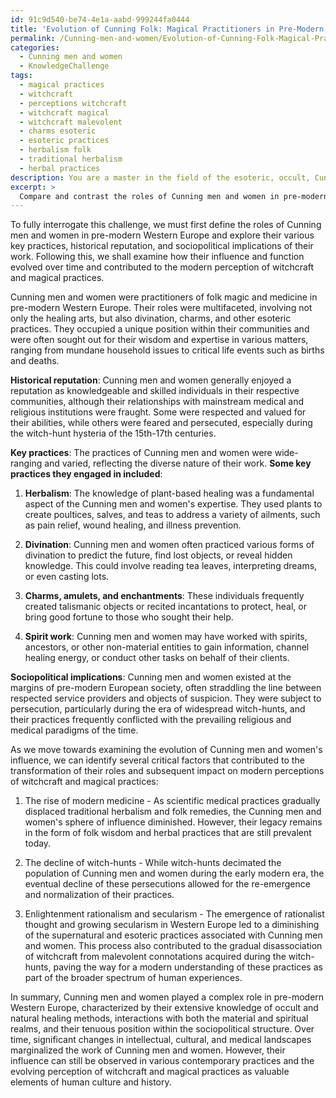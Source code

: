 ```yaml
---
id: 91c9d540-be74-4e1a-aabd-999244fa0444
title: 'Evolution of Cunning Folk: Magical Practitioners in Pre-Modern Europe'
permalink: /Cunning-men-and-women/Evolution-of-Cunning-Folk-Magical-Practitioners-in-Pre-Modern-Europe/
categories:
  - Cunning men and women
  - KnowledgeChallenge
tags:
  - magical practices
  - witchcraft
  - perceptions witchcraft
  - witchcraft magical
  - witchcraft malevolent
  - charms esoteric
  - esoteric practices
  - herbalism folk
  - traditional herbalism
  - herbal practices
description: You are a master in the field of the esoteric, occult, Cunning men and women and Education. You are a writer of tests, challenges, books and deep knowledge on Cunning men and women for initiates and students to gain deep insights and understanding from. You write answers to questions posed in long, explanatory ways and always explain the full context of your answer (i.e., related concepts, formulas, examples, or history), as well as the step-by-step thinking process you take to answer the challenges. Be rigorous and thorough, and summarize the key themes, ideas, and conclusions at the end.
excerpt: > 
  Compare and contrast the roles of Cunning men and women in pre-modern Western Europe, taking into account their historical reputation, key practices, and the sociopolitical implications of their work. Discuss how their influence and function evolved, ultimately affecting the modern perception of witchcraft and magical practices.
---
```

To fully interrogate this challenge, we must first define the roles of Cunning men and women in pre-modern Western Europe and explore their various key practices, historical reputation, and sociopolitical implications of their work. Following this, we shall examine how their influence and function evolved over time and contributed to the modern perception of witchcraft and magical practices. 

Cunning men and women were practitioners of folk magic and medicine in pre-modern Western Europe. Their roles were multifaceted, involving not only the healing arts, but also divination, charms, and other esoteric practices. They occupied a unique position within their communities and were often sought out for their wisdom and expertise in various matters, ranging from mundane household issues to critical life events such as births and deaths.

**Historical reputation**: Cunning men and women generally enjoyed a reputation as knowledgeable and skilled individuals in their respective communities, although their relationships with mainstream medical and religious institutions were fraught. Some were respected and valued for their abilities, while others were feared and persecuted, especially during the witch-hunt hysteria of the 15th-17th centuries.

**Key practices**: The practices of Cunning men and women were wide-ranging and varied, reflecting the diverse nature of their work. **Some key practices they engaged in included**:

1. **Herbalism**: The knowledge of plant-based healing was a fundamental aspect of the Cunning men and women's expertise. They used plants to create poultices, salves, and teas to address a variety of ailments, such as pain relief, wound healing, and illness prevention.

2. **Divination**: Cunning men and women often practiced various forms of divination to predict the future, find lost objects, or reveal hidden knowledge. This could involve reading tea leaves, interpreting dreams, or even casting lots.

3. **Charms, amulets, and enchantments**: These individuals frequently created talismanic objects or recited incantations to protect, heal, or bring good fortune to those who sought their help.

4. **Spirit work**: Cunning men and women may have worked with spirits, ancestors, or other non-material entities to gain information, channel healing energy, or conduct other tasks on behalf of their clients.

**Sociopolitical implications**: Cunning men and women existed at the margins of pre-modern European society, often straddling the line between respected service providers and objects of suspicion. They were subject to persecution, particularly during the era of widespread witch-hunts, and their practices frequently conflicted with the prevailing religious and medical paradigms of the time.

As we move towards examining the evolution of Cunning men and women's influence, we can identify several critical factors that contributed to the transformation of their roles and subsequent impact on modern perceptions of witchcraft and magical practices:

1. The rise of modern medicine - As scientific medical practices gradually displaced traditional herbalism and folk remedies, the Cunning men and women's sphere of influence diminished. However, their legacy remains in the form of folk wisdom and herbal practices that are still prevalent today.

2. The decline of witch-hunts - While witch-hunts decimated the population of Cunning men and women during the early modern era, the eventual decline of these persecutions allowed for the re-emergence and normalization of their practices.

3. Enlightenment rationalism and secularism - The emergence of rationalist thought and growing secularism in Western Europe led to a diminishing of the supernatural and esoteric practices associated with Cunning men and women. This process also contributed to the gradual disassociation of witchcraft from malevolent connotations acquired during the witch-hunts, paving the way for a modern understanding of these practices as part of the broader spectrum of human experiences.

In summary, Cunning men and women played a complex role in pre-modern Western Europe, characterized by their extensive knowledge of occult and natural healing methods, interactions with both the material and spiritual realms, and their tenuous position within the sociopolitical structure. Over time, significant changes in intellectual, cultural, and medical landscapes marginalized the work of Cunning men and women. However, their influence can still be observed in various contemporary practices and the evolving perception of witchcraft and magical practices as valuable elements of human culture and history.
